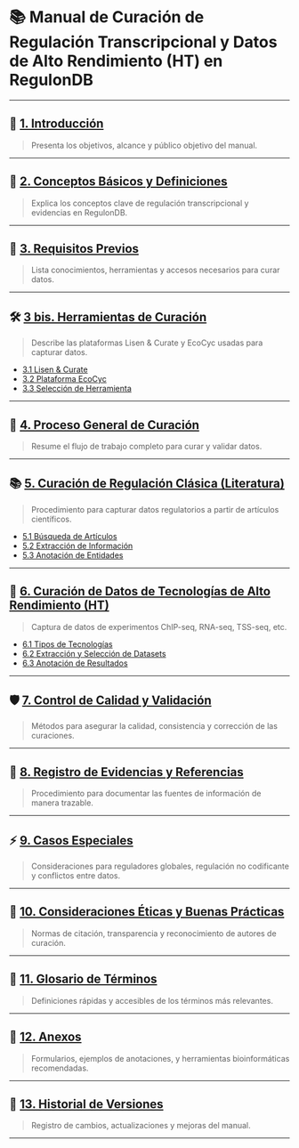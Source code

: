 # 📚 Manual de Curación de Regulación Transcripcional y Datos de Alto Rendimiento (HT) en RegulonDB

---

## 🏁 [1. Introducción](#1-introducción)
> Presenta los objetivos, alcance y público objetivo del manual.

---

## 🧠 [2. Conceptos Básicos y Definiciones](#2-conceptos-básicos-y-definiciones)
> Explica los conceptos clave de regulación transcripcional y evidencias en RegulonDB.

---

## 🔧 [3. Requisitos Previos](#3-requisitos-previos)
> Lista conocimientos, herramientas y accesos necesarios para curar datos.

---

## 🛠️ [3 bis. Herramientas de Curación](#3-bis-herramientas-de-curación)
> Describe las plataformas Lisen & Curate y EcoCyc usadas para capturar datos.

- [3.1 Lisen & Curate](#31-lisen--curate)
- [3.2 Plataforma EcoCyc](#32-plataforma-ecocyc)
- [3.3 Selección de Herramienta](#33-selección-de-herramienta)

---

## 🔄 [4. Proceso General de Curación](#4-proceso-general-de-curación)
> Resume el flujo de trabajo completo para curar y validar datos.

---

## 📚 [5. Curación de Regulación Clásica (Literatura)](#5-curación-de-regulación-clásica-literatura)
> Procedimiento para capturar datos regulatorios a partir de artículos científicos.

- [5.1 Búsqueda de Artículos](#51-búsqueda-de-artículos)
- [5.2 Extracción de Información](#52-extracción-de-información)
- [5.3 Anotación de Entidades](#53-anotación-de-entidades)

---

## 🧬 [6. Curación de Datos de Tecnologías de Alto Rendimiento (HT)](#6-curación-de-datos-de-tecnologías-de-alto-rendimiento-ht)
> Captura de datos de experimentos ChIP-seq, RNA-seq, TSS-seq, etc.

- [6.1 Tipos de Tecnologías](#61-tipos-de-tecnologías)
- [6.2 Extracción y Selección de Datasets](#62-extracción-y-selección-de-datasets)
- [6.3 Anotación de Resultados](#63-anotación-de-resultados)

---

## 🛡️ [7. Control de Calidad y Validación](#7-control-de-calidad-y-validación)
> Métodos para asegurar la calidad, consistencia y corrección de las curaciones.

---

## 📝 [8. Registro de Evidencias y Referencias](#8-registro-de-evidencias-y-referencias)
> Procedimiento para documentar las fuentes de información de manera trazable.

---

## ⚡ [9. Casos Especiales](#9-casos-especiales)
> Consideraciones para reguladores globales, regulación no codificante y conflictos entre datos.

---

## 🎯 [10. Consideraciones Éticas y Buenas Prácticas](#10-consideraciones-éticas-y-buenas-prácticas)
> Normas de citación, transparencia y reconocimiento de autores de curación.

---

## 📖 [11. Glosario de Términos](#11-glosario-de-términos)
> Definiciones rápidas y accesibles de los términos más relevantes.

---

## 📎 [12. Anexos](#12-anexos)
> Formularios, ejemplos de anotaciones, y herramientas bioinformáticas recomendadas.

---

## 📅 [13. Historial de Versiones](#13-historial-de-versiones)
> Registro de cambios, actualizaciones y mejoras del manual.

---

